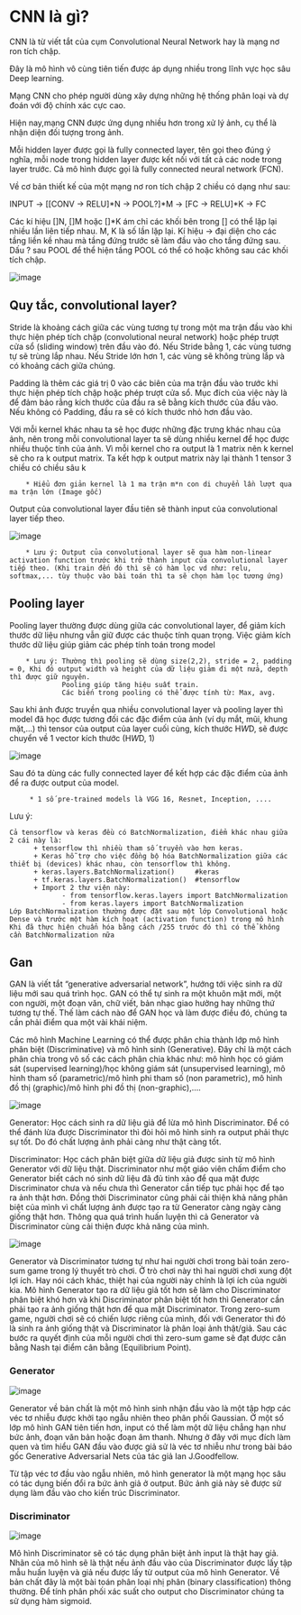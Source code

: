 # CNN là gì?
CNN là từ viết tắt của cụm Convolutional Neural Network hay là mạng nơ ron tích chập. 

Đây là mô hình vô cùng tiên tiến được áp dụng nhiều trong lĩnh vực học sâu Deep learning. 

Mạng CNN cho phép người dùng xây dựng những hệ thống phân loại và dự đoán với độ chính xác cực cao. 

Hiện nay,mạng CNN được ứng dụng nhiều hơn trong xử lý ảnh, cụ thể là nhận diện đối tượng trong ảnh.

Mỗi hidden layer được gọi là fully connected layer, tên gọi theo đúng ý nghĩa, mỗi node trong hidden
layer được kết nối với tất cả các node trong layer trước. Cả mô hình được gọi là fully connected
neural network (FCN).

Về cơ bản thiết kế của một mạng nơ ron tích chập 2 chiều có dạng như sau:

INPUT -> [[CONV -> RELU]*N -> POOL?]*M -> [FC -> RELU]*K -> FC

Các kí hiệu []N, []M hoặc []*K ám chỉ các khối bên trong [] có thể lặp lại nhiều lần liên tiếp nhau. M, K là số lần lặp lại. Kí hiệu -> đại diện cho các tầng liền kề nhau mà tầng đứng trước sẽ làm đầu vào cho tầng đứng sau. Dấu ? sau POOL để thể hiện tầng POOL có thể có hoặc không sau các khối tích chập.

![image](https://user-images.githubusercontent.com/112185647/231429916-ca4ab3fe-02c8-4d7d-93ee-411bbf40f611.png)

## Quy tắc, convolutional layer?
Stride là khoảng cách giữa các vùng tương tự trong một ma trận đầu vào khi thực hiện phép tích chập (convolutional neural network) hoặc phép trượt cửa sổ (sliding window) trên đầu vào đó. Nếu Stride bằng 1, các vùng tương tự sẽ trùng lắp nhau. Nếu Stride lớn hơn 1, các vùng sẽ không trùng lắp và có khoảng cách giữa chúng.

Padding là thêm các giá trị 0 vào các biên của ma trận đầu vào trước khi thực hiện phép tích chập hoặc phép trượt cửa sổ. Mục đích của việc này là để đảm bảo rằng kích thước của đầu ra sẽ bằng kích thước của đầu vào. Nếu không có Padding, đầu ra sẽ có kích thước nhỏ hơn đầu vào.

Với mỗi kernel khác nhau ta sẽ học được những đặc trưng khác nhau của ảnh, nên trong mỗi
convolutional layer ta sẽ dùng nhiều kernel để học được nhiều thuộc tính của ảnh. Vì mỗi kernel
cho ra output là 1 matrix nên k kernel sẽ cho ra k output matrix. Ta kết hợp k output matrix này lại thành 1 tensor 3 chiều có chiều sâu k

        * Hiểu đơn giản kernel là 1 ma trận m*n con di chuyển lần lượt qua ma trận lớn (Image gốc)

Output của convolutional layer đầu tiên sẽ thành input của convolutional layer tiếp theo.

![image](https://user-images.githubusercontent.com/112185647/231528406-bc9036df-7541-4d8b-8ab0-9712dad51587.png)

        * Lưu ý: Output của convolutional layer sẽ qua hàm non-linear activation function trước khi trở thành input của convolutional layer tiếp theo. (Khi train đến đó thì sẽ có hàm lọc vd như: relu, softmax,... tùy thuộc vào bài toán thì ta sẽ chọn hàm lọc tương ứng)

## Pooling layer
Pooling layer thường được dùng giữa các convolutional layer, để giảm kích thước dữ liệu nhưng vẫn giữ được các thuộc tính quan trọng. Việc giảm kích thước dữ liệu giúp giảm các phép tính toán trong model

        * Lưu ý: Thường thì pooling sẽ dùng size(2,2), stride = 2, padding = 0, Khi đó output width và height của dữ liệu giảm đi một nửa, depth thì được giữ nguyên. 
                 Pooling giúp tăng hiệu suất train.
                 Các biến trong pooling có thể được tính từ: Max, avg.

Sau khi ảnh được truyền qua nhiều convolutional layer và pooling layer thì model đã học được tương đối các đặc điểm của ảnh (ví dụ mắt, mũi, khung mặt,...) thì tensor của output của layer cuối cùng, kích thước H*W*D, sẽ được chuyển về 1 vector kích thước (H*W*D, 1)

![image](https://user-images.githubusercontent.com/112185647/231531168-88e54a00-9363-4d35-b8ac-d2153d630455.png)

Sau đó ta dùng các fully connected layer để kết hợp các đặc điểm của ảnh để ra được output của model.

         * 1 số pre-trained models là VGG 16, Resnet, Inception, ....

Lưu ý:

    Cả tensorflow và keras đều có BatchNormalization, điểm khác nhau giữa 2 cái này là:
          + tensorflow thì nhiều tham số truyền vào hơn keras.
          + Keras hỗ trợ cho việc đồng bộ hóa BatchNormalization giữa các thiết bị (devices) khác nhau, còn tensorflow thì không.
          + keras.layers.BatchNormalization()     #keras
          + tf.keras.layers.BatchNormalization()  #tensorflow
          + Import 2 thư viện này:
                 - from tensorflow.keras.layers import BatchNormalization
                 - from keras.layers import BatchNormalization
    Lớp BatchNormalization thường được đặt sau một lớp Convolutional hoặc Dense và trước một hàm kích hoạt (activation function) trong mô hình
    Khi đã thực hiện chuẩn hóa bằng cách /255 trước đó thì có thể không cần BatchNormalization nữa

## Gan
GAN là viết tắt “generative adversarial network”, hướng tới việc sinh ra dữ liệu mới sau quá trình học. GAN có thể tự sinh ra một khuôn mặt mới, một con người, một đoạn văn, chữ viết, bản nhạc giao hưởng hay những thứ tương tự thế. Thế làm cách nào để GAN học và làm được điều đó, chúng ta cần phải điểm qua một vài khái niệm.

Các mô hình Machine Learning có thể được phân chia thành lớp mô hình phân biệt (Discriminative) và mô hình sinh (Generative). Đây chỉ là một cách phân chia trong vô số các cách phân chia khác như: mô hình học có giám sát (supervised learning)/học không giám sát (unsupervised learning), mô hình tham số (parametric)/mô hình phi tham số (non parametric), mô hình đồ thị (graphic)/mô hình phi đồ thị (non-graphic),….

![image](https://user-images.githubusercontent.com/112185647/231714743-b17ef216-a349-4d69-aaeb-a435c606edef.png)

Generator: Học cách sinh ra dữ liệu giả để lừa mô hình Discriminator. Để có thể đánh lừa được Discriminator thì đòi hỏi mô hình sinh ra output phải thực sự tốt. Do đó chất lượng ảnh phải càng như thật càng tốt.

Discriminator: Học cách phân biệt giữa dữ liệu giả được sinh từ mô hình Generator với dữ liệu thật. Discriminator như một giáo viên chấm điểm cho Generator biết cách nó sinh dữ liệu đã đủ tinh xảo để qua mặt được Discriminator chưa và nếu chưa thì Generator cần tiếp tục phải học để tạo ra ảnh thật hơn. Đồng thời Discriminator cũng phải cải thiện khả năng phân biệt của mình vì chất lượng ảnh được tạo ra từ Generator càng ngày càng giống thật hơn. Thông qua quá trình huấn luyện thì cả Generator và Discriminator cùng cải thiện được khả năng của mình.

![image](https://user-images.githubusercontent.com/112185647/231713133-21131383-1d69-4e2e-b1f2-6a2635e71229.png)

Generator và Discriminator tương tự như hai người chơi trong bài toán zero-sum game trong lý thuyết trò chơi. Ở trò chơi này thì hai người chơi xung đột lợi ích. Hay nói cách khác, thiệt hại của người này chính là lợi ích của người kia. Mô hình Generator tạo ra dữ liệu giả tốt hơn sẽ làm cho Discriminator phân biệt khó hơn và khi Discriminator phân biệt tốt hơn thì Generator cần phải tạo ra ảnh giống thật hơn để qua mặt Discriminator. Trong zero-sum game, người chơi sẽ có chiến lược riêng của mình, đối với Generator thì đó là sinh ra ảnh giống thật và Discriminator là phân loại ảnh thật/giả. Sau các bước ra quyết định của mỗi người chơi thì zero-sum game sẽ đạt được cân bằng Nash tại điểm cân bằng (Equilibrium Point).
### Generator
![image](https://user-images.githubusercontent.com/112185647/231719150-0fdc00c5-f581-4e4a-819d-ec9ad1d5c60c.png)

Generator về bản chất là một mô hình sinh nhận đầu vào là một tập hợp các véc tơ nhiễu được khởi tạo ngẫu nhiên theo phân phối Gaussian. Ở một số lớp mô hình GAN tiên tiến hơn, input có thể làm một dữ liệu chẳng hạn như bức ảnh, đoạn văn bản hoặc đoạn âm thanh. Nhưng ở đây với mục đích làm quen và tìm hiểu GAN đầu vào được giả sử là véc tơ nhiễu như trong bài báo gốc Generative Adversarial Nets của tác giả Ian J.Goodfellow.

Từ tập véc tơ đầu vào ngẫu nhiên, mô hình generator là một mạng học sâu có tác dụng biến đổi ra bức ảnh giả ở output. Bức ảnh giả này sẽ được sử dụng làm đầu vào cho kiến trúc Discriminator.
### Discriminator
![image](https://user-images.githubusercontent.com/112185647/231719982-4474e52a-7fb4-40e2-b502-833d9094dc0c.png)

Mô hình Discriminator sẽ có tác dụng phân biệt ảnh input là thật hay giả. Nhãn của mô hình sẽ là thật nếu ảnh đầu vào của Discriminator được lấy tập mẫu huấn luyện và giả nếu được lấy từ output của mô hình Generator. Về bản chất đây là một bài toán phân loại nhị phân (binary classification) thông thường. Để tính phân phối xác suất cho output cho Discriminator chúng ta sử dụng hàm sigmoid.
